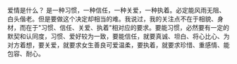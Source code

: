 爱情是什么？ 是一种习惯，一种信任，一种关爱，一种执着。必定能风雨无阻、白头偕老。但是要做这个决定却相当的难。我说过，我的关注点不在于相貌、身材，而在于"习惯、信任、关爱、执着"相对应的要求。要能习惯，必然要有一定的默契和认同度，习惯、爱好较为一致，要能信任，就要真诚、坦白、将心比心、为对方着想，要关爱，就要求女生善良可爱温柔，要执着，就要求珍惜、重感情、能包容、耐心。